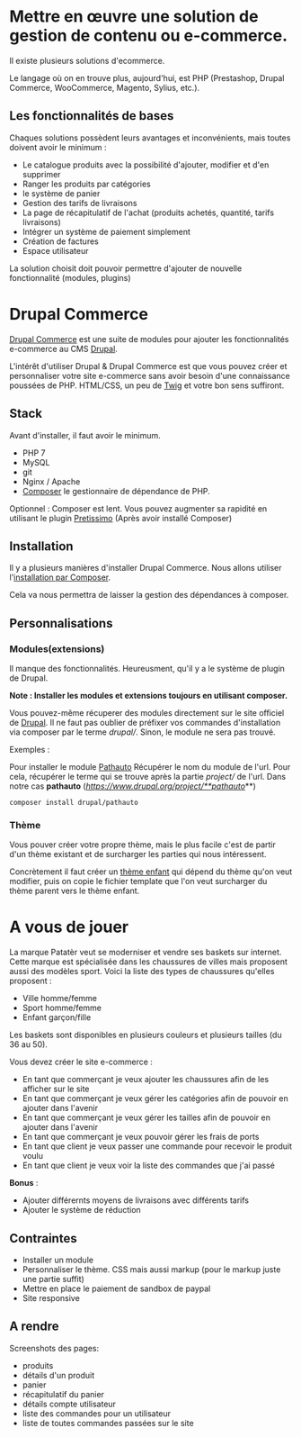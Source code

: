 # Mettre en œuvre une solution de gestion de contenu ou e-commerce.

Il existe plusieurs solutions d'ecommerce. 

Le langage où on en trouve plus, aujourd'hui, est PHP (Prestashop, Drupal Commerce, WooCommerce, Magento, Sylius, etc.).

## Les fonctionnalités de bases

Chaques solutions possèdent leurs avantages et inconvénients, mais toutes doivent avoir le minimum :

* Le catalogue produits avec la possibilité d'ajouter, modifier et d'en supprimer
* Ranger les produits par catégories
* le système de panier
* Gestion des tarifs de livraisons
* La page de récapitulatif de l'achat (produits achetés, quantité, tarifs livraisons)
* Intégrer un système de paiement simplement
* Création de factures
* Espace utilisateur

La solution choisit doit pouvoir permettre d'ajouter de nouvelle fonctionnalité (modules, plugins)

# Drupal Commerce

[Drupal Commerce](https://drupalcommerce.org/) est une suite de modules pour ajouter les fonctionnalités e-commerce au CMS [Drupal](https://www.drupal.org/).

L'intérêt d'utiliser Drupal & Drupal Commerce  est que vous pouvez créer et personnaliser votre site e-commerce sans avoir besoin d'une connaissance poussées de PHP. HTML/CSS, un peu de [Twig](https://twig.symfony.com/) et votre bon sens suffiront.

## Stack

Avant d'installer, il faut avoir le minimum.

* PHP 7
* MySQL 
* git
* Nginx / Apache
* [Composer](https://getcomposer.org/download/) le gestionnaire de dépendance de PHP.

Optionnel : Composer est lent. Vous pouvez augmenter sa rapidité en utilisant le plugin [Pretissimo](https://github.com/hirak/prestissimo) (Après avoir installé Composer)

## Installation 

Il y a plusieurs manières d'installer Drupal Commerce. Nous allons utiliser l'[installation par Composer](https://docs.drupalcommerce.org/commerce2/developer-guide/contributing/setup-local-environment#getting-commerce).

Cela va nous permettra de laisser la gestion des dépendances à composer.

## Personnalisations

### Modules(extensions)

Il manque des fonctionnalités. Heureusment, qu'il y a le système de plugin de Drupal.

**Note : Installer les modules et extensions toujours en utilisant composer.**

Vous pouvez-même récuperer des modules directement sur le site officiel de [Drupal](https://www.drupal.org/project/project_module). Il ne faut pas oublier de préfixer 
vos commandes d'installation  via composer par le terme *drupal/*. Sinon, le module ne sera pas trouvé.

Exemples : 

Pour installer le module [Pathauto](https://www.drupal.org/project/pathauto) Récupérer le nom du module de l'url. Pour cela, récupérer le terme qui se trouve après la partie *project/* de l'url. Dans notre cas **pathauto** (*https://www.drupal.org/project/**pathauto***) 

```console
composer install drupal/pathauto
```

### Thème 

Vous pouver créer votre propre thème, mais le plus facile c'est de partir d'un thème existant et de surcharger les parties qui nous intéressent. 

Concrètement il faut créer un [thème enfant](https://www.drupal.org/docs/8/theming-drupal-8/creating-a-drupal-8-sub-theme-or-sub-theme-of-sub-theme) qui dépend du thème qu'on veut modifier, puis on copie le fichier template que l'on veut surcharger du thème parent vers le thème enfant.

# A vous de jouer 

La marque Patatèr veut se moderniser et vendre ses baskets sur internet. Cette marque est spécialisée dans les chaussures de villes mais proposent aussi des modèles sport. Voici la liste des types de chaussures qu'elles proposent : 

* Ville homme/femme
* Sport homme/femme
* Enfant garçon/fille

Les baskets sont disponibles en plusieurs couleurs et plusieurs tailles (du 36 au 50).

Vous devez créer le site e-commerce :

* En tant que commerçant je veux ajouter les chaussures afin de les afficher sur le site
* En tant que commerçant je veux gérer les catégories afin  de pouvoir en ajouter dans l'avenir
* En tant que commerçant je veux gérer les tailles afin  de pouvoir en ajouter dans l'avenir
* En tant que commerçant je veux pouvoir gérer les frais de ports 
* En tant que client je veux passer une commande pour recevoir le produit voulu
* En tant que client je veux voir la liste des commandes que j'ai passé

**Bonus** :

* Ajouter différernts moyens de livraisons avec différents tarifs
* Ajouter le système de réduction

## Contraintes

* Installer un module 
* Personnaliser le thème. CSS mais aussi markup (pour le markup juste une partie suffit)
* Mettre en place le paiement de sandbox de paypal
* Site responsive

## A rendre

Screenshots des pages: 

* produits 
* détails d'un produit
* panier
* récapitulatif du panier
* détails compte utilisateur
* liste des commandes pour un utilisateur
* liste de toutes commandes passées sur le site